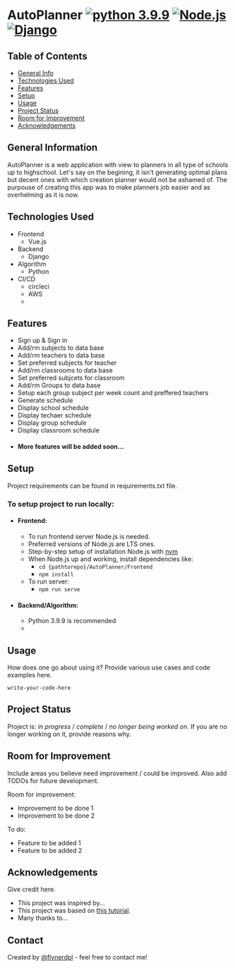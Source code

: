 # AutoPlanner [![python 3.9.9](https://img.shields.io/badge/python-3.9-green.svg)](https://www.python.org/downloads/release/python-399/) [![Node.js](https://img.shields.io/badge/Node.js-16.13.1-green)](https://nodejs.org/en/download/) [![Django](https://img.shields.io/badge/Django-3.1.7-green)](https://www.djangoproject.com/download/)

## Table of Contents
* [General Info](#general-information)
* [Technologies Used](#technologies-used)
* [Features](#features)
* [Setup](#setup)
* [Usage](#usage)
* [Project Status](#project-status)
* [Room for Improvement](#room-for-improvement)
* [Acknowledgements](#acknowledgements)
<!-- * [License](#license) -->


## General Information
AutoPlanner is a web application with view to planners in all type of schools up to highschool.
Let's say on the begining, it isn't generating optimal plans but decent ones with which creation planner would not be ashamed of.
The purpouse of creating this app was to make planners job easier and as overhelming as it is now.


## Technologies Used
- Frontend
  - Vue.js
- Backend
  - Django  
- Algorithm
  - Python
- CI/CD
  - circleci
  - AWS
  - 


## Features
- Sign up & Sign in
- Add/rm subjects to data base
- Add/rm teachers to data base
- Set preferred subjects for teacher
- Add/rm classrooms to data base
- Set preferred subjcets for classroom
- Add/rm Groups to data base
- Setup each group subject per week count 
  and preffered teachers
- Generate schedule
- Display school schedule
- Display techaer schedule
- Display group schedule
- Display classroom schedule
- #### More features will be added soon...


## Setup
Project requirements can be found in requirements.txt file.
### To setup project to run locally:
 - #### Frontend:
    - To run frontend server Node.js is needed. 
    - Preferred versions of Node.js are LTS ones.
    - Step-by-step setup of installation Node.js with [nvm](https://gist.github.com/d2s/372b5943bce17b964a79)
    - When Node.js up and working, install dependencies like:
      - ``` cd {pathtorepo}/AutoPlanner/Frontend ```
      - ``` npm install ```
    - To run server:
      - ``` npm run serve ```
 - #### Backend/Algorithm:
    - Python 3.9.9 is recommended
    - 


## Usage
How does one go about using it?
Provide various use cases and code examples here.

`write-your-code-here`


## Project Status
Project is: _in progress_ / _complete_ / _no longer being worked on_. If you are no longer working on it, provide reasons why.


## Room for Improvement
Include areas you believe need improvement / could be improved. Also add TODOs for future development.

Room for improvement:
- Improvement to be done 1
- Improvement to be done 2

To do:
- Feature to be added 1
- Feature to be added 2


## Acknowledgements
Give credit here.
- This project was inspired by...
- This project was based on [this tutorial](https://www.example.com).
- Many thanks to...


## Contact
Created by [@flynerdpl](https://www.flynerd.pl/) - feel free to contact me!


<!-- Optional -->
<!-- ## License -->
<!-- This project is open source and available under the [... License](). -->

<!-- You don't have to include all sections - just the one's relevant to your project -->

